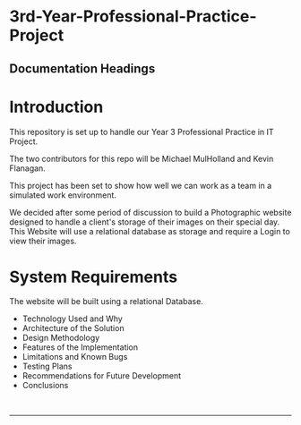 # 3rd-Year-Professional-Practice-Project

## Documentation Headings

# Introduction

This repository is set up to handle our Year 3 Professional Practice in IT Project.

The two contributors for this repo will be Michael MulHolland and Kevin Flanagan.

This project has been set to show how well we can work as a team in a simulated work 
environment.

We decided after some period of discussion to build a Photographic website designed 
to handle a client's storage of their images on their special day. This Website will 
use a relational database as storage and require a Login to view their images.   

# System Requirements

The website will be built using a relational Database.


* Technology Used and Why
* Architecture of the Solution
* Design Methodology
* Features of the Implementation
* Limitations and Known Bugs
* Testing Plans
* Recommendations for Future Development
* Conclusions

<br>

***

<br>
